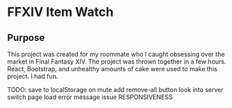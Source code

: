 # FFXIV Item Watch

## Purpose

This project was created for my roommate who I caught obsessing over the market in Final Fantasy XIV. The project was thrown together in a few hours. React, Bootstrap, and unhealthy amounts of cake were used to make this project. I had fun.

TODO:
save to localStorage on mute
add remove-all button
look into server switch page load error message issue
RESPONSIVENESS
